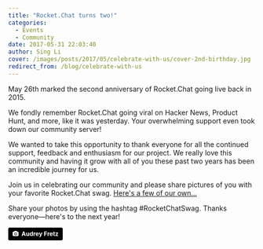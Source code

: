 ```yaml
---
title: "Rocket.Chat turns two!"
categories:
  - Events
  - Community
date: 2017-05-31 22:03:40
author: Sing Li
cover: /images/posts/2017/05/celebrate-with-us/cover-2nd-birthday.jpg
redirect_from: /blog/celebrate-with-us
---
```


May 26th marked the second anniversary of Rocket.Chat going live back in 2015.

We fondly remember Rocket.Chat going viral on Hacker News, Product Hunt, and more, like it was yesterday. Your overwhelming support even took down our community server!

We wanted to take this opportunity to thank everyone for all the continued support, feedback and enthusiasm for our project. We really love this community and having it grow with all of you these past two years has been an incredible journey for us.

Join us in celebrating our community and please share pictures of you with your favorite Rocket.Chat swag. [Here's a few of our own...](https://drive.google.com/drive/folders/0ByJ455SMftOBWTIwa1NHWG1vVXM?usp=sharing)

Share your photos by using the hashtag #RocketChatSwag. Thanks everyone—here's to the next year!

<a style="background-color:black;color:white;text-decoration:none;padding:4px 6px;font-family:-apple-system, BlinkMacSystemFont, &quot;San Francisco&quot;, &quot;Helvetica Neue&quot;, Helvetica, Ubuntu, Roboto, Noto, &quot;Segoe UI&quot;, Arial, sans-serif;font-size:12px;font-weight:bold;line-height:1.2;display:inline-block;border-radius:3px;" href="https://unsplash.com/@parkstreet?utm_medium=referral&amp;utm_campaign=photographer-credit&amp;utm_content=creditBadge" target="_blank" rel="noopener noreferrer" title="Download free do whatever you want high-resolution photos from Audrey Fretz"><span style="display:inline-block;padding:2px 3px;"><svg xmlns="http://www.w3.org/2000/svg" style="height:12px;width:auto;position:relative;vertical-align:middle;top:-1px;fill:white;" viewBox="0 0 32 32"><title>unsplash-logo</title><path d="M20.8 18.1c0 2.7-2.2 4.8-4.8 4.8s-4.8-2.1-4.8-4.8c0-2.7 2.2-4.8 4.8-4.8 2.7.1 4.8 2.2 4.8 4.8zm11.2-7.4v14.9c0 2.3-1.9 4.3-4.3 4.3h-23.4c-2.4 0-4.3-1.9-4.3-4.3v-15c0-2.3 1.9-4.3 4.3-4.3h3.7l.8-2.3c.4-1.1 1.7-2 2.9-2h8.6c1.2 0 2.5.9 2.9 2l.8 2.4h3.7c2.4 0 4.3 1.9 4.3 4.3zm-8.6 7.5c0-4.1-3.3-7.5-7.5-7.5-4.1 0-7.5 3.4-7.5 7.5s3.3 7.5 7.5 7.5c4.2-.1 7.5-3.4 7.5-7.5z"></path></svg></span><span style="display:inline-block;padding:2px 3px;">Audrey Fretz</span></a>
